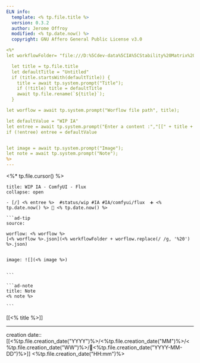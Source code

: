 ```yaml
---
ELN info:
  template: <% tp.file.title %>
  version: 0.3.2
  author: Jerome Offroy
  modified: <% tp.date.now() %>
  copyright: GNU Affero General Public License v3.0

<%*
let workflowFolder= "file:///D:%5Cdev-data%5CIA%5CStability%20Matrix%20Project%5Cworkflow%5C"

  let title = tp.file.title
  let defaultTitle = "Untitled"
  if (title.startsWith(defaultTitle)) {
    title = await tp.system.prompt("Title");
    if (!title) title = defaultTitle
    await tp.file.rename(`${title}`);
  } 

let worflow = await tp.system.prompt("Worflow file path", title);

let defaultValue = "WIP IA"  
let entree = await tp.system.prompt("Enter a content :","[[" + title + "]]");
if (!entree) entree = defaultValue


let image = await tp.system.prompt("Image");
let note = await tp.system.prompt("Note");
%>
---
```

<%* tp.file.cursor() %> 
`````ad-example
title: WIP IA - ComfyUI - Flux
collapse: open

- [/] <% entree %>  #status/wip #IA #IA/comfyui/flux  ➕ <% tp.date.now() %> 🛫 <% tp.date.now() %>

```ad-tip
source: 

worflow: <% worflow %> 
[<% worflow %>.json](<% workflowFolder + worflow.replace(/ /g, '%20') %>.json)


image: ![](<% image %>)


```

```ad-note
title: Note
<% note %> 

```

`````

[[<% title %>]]

---
creation date:: [[<%tp.file.creation_date("YYYY")%>/<%tp.file.creation_date("MM")%>/<%tp.file.creation_date("WW")%>/📒<%tp.file.creation_date("YYYY-MM-DD")%>]]  <%tp.file.creation_date("HH:mm")%>

